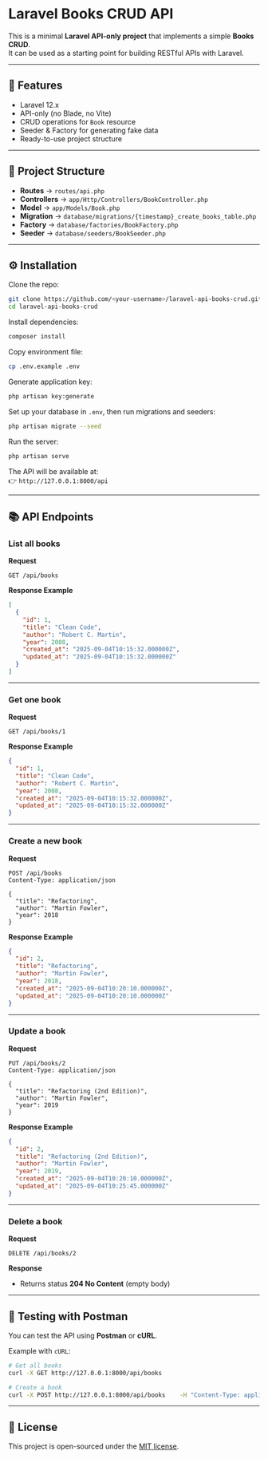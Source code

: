 # Laravel Books CRUD API

This is a minimal **Laravel API-only project** that implements a simple **Books CRUD**.  
It can be used as a starting point for building RESTful APIs with Laravel.

---

## 🚀 Features
- Laravel 12.x
- API-only (no Blade, no Vite)
- CRUD operations for `Book` resource
- Seeder & Factory for generating fake data
- Ready-to-use project structure

---

## 📂 Project Structure
- **Routes** → `routes/api.php`
- **Controllers** → `app/Http/Controllers/BookController.php`
- **Model** → `app/Models/Book.php`
- **Migration** → `database/migrations/{timestamp}_create_books_table.php`
- **Factory** → `database/factories/BookFactory.php`
- **Seeder** → `database/seeders/BookSeeder.php`

---

## ⚙️ Installation

Clone the repo:

```bash
git clone https://github.com/<your-username>/laravel-api-books-crud.git
cd laravel-api-books-crud
```

Install dependencies:

```bash
composer install
```

Copy environment file:

```bash
cp .env.example .env
```

Generate application key:

```bash
php artisan key:generate
```

Set up your database in `.env`, then run migrations and seeders:

```bash
php artisan migrate --seed
```

Run the server:

```bash
php artisan serve
```

The API will be available at:  
👉 `http://127.0.0.1:8000/api`

---

## 📚 API Endpoints

### List all books
**Request**
```http
GET /api/books
```

**Response Example**
```json
[
  {
    "id": 1,
    "title": "Clean Code",
    "author": "Robert C. Martin",
    "year": 2008,
    "created_at": "2025-09-04T10:15:32.000000Z",
    "updated_at": "2025-09-04T10:15:32.000000Z"
  }
]
```

---

### Get one book
**Request**
```http
GET /api/books/1
```

**Response Example**
```json
{
  "id": 1,
  "title": "Clean Code",
  "author": "Robert C. Martin",
  "year": 2008,
  "created_at": "2025-09-04T10:15:32.000000Z",
  "updated_at": "2025-09-04T10:15:32.000000Z"
}
```

---

### Create a new book
**Request**
```http
POST /api/books
Content-Type: application/json

{
  "title": "Refactoring",
  "author": "Martin Fowler",
  "year": 2018
}
```

**Response Example**
```json
{
  "id": 2,
  "title": "Refactoring",
  "author": "Martin Fowler",
  "year": 2018,
  "created_at": "2025-09-04T10:20:10.000000Z",
  "updated_at": "2025-09-04T10:20:10.000000Z"
}
```

---

### Update a book
**Request**
```http
PUT /api/books/2
Content-Type: application/json

{
  "title": "Refactoring (2nd Edition)",
  "author": "Martin Fowler",
  "year": 2019
}
```

**Response Example**
```json
{
  "id": 2,
  "title": "Refactoring (2nd Edition)",
  "author": "Martin Fowler",
  "year": 2019,
  "created_at": "2025-09-04T10:20:10.000000Z",
  "updated_at": "2025-09-04T10:25:45.000000Z"
}
```

---

### Delete a book
**Request**
```http
DELETE /api/books/2
```

**Response**
- Returns status **204 No Content** (empty body)

---

## 🧪 Testing with Postman

You can test the API using **Postman** or **cURL**.  

Example with `cURL`:

```bash
# Get all books
curl -X GET http://127.0.0.1:8000/api/books

# Create a book
curl -X POST http://127.0.0.1:8000/api/books    -H "Content-Type: application/json"    -d '{"title":"Domain-Driven Design","author":"Eric Evans","year":2003}'
```

---

## 📄 License
This project is open-sourced under the [MIT license](LICENSE).
